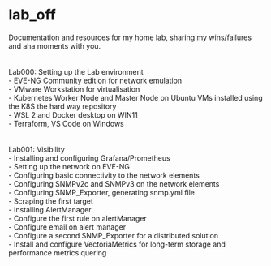 # lab_off
Documentation and resources for my home lab, sharing my wins/failures and aha moments with you.<br />
<br />
<br />
Lab000: Setting up the Lab environment<br />
	- EVE-NG Community edition for network emulation<br />
	- VMware Workstation for virtualisation<br />
 	- Kubernetes Worker Node and Master Node on Ubuntu VMs installed using the K8S the hard way repository<br />
  	- WSL 2 and Docker desktop on WIN11<br />
     	- Terraform, VS Code on Windows <br />
<br />
<br />
Lab001: Visibility<br />
	- Installing and configuring Grafana/Prometheus<br />
	- Setting up the network on EVE-NG<br />
	- Configuring basic connectivity to the network elements<br />
	- Configuring SNMPv2c and SNMPv3 on the network elements<br />
	- Configuring SNMP_Exporter, generating snmp.yml file<br />
	- Scraping the first target<br />
	- Installing AlertManager<br />
	- Configure the first rule on alertManager<br />
	- Configure email on alert manager<br />
	- Configure a second SNMP_Exporter for a distributed solution<br />
	- Install and configure VectoriaMetrics for long-term storage and performance metrics quering<br />
